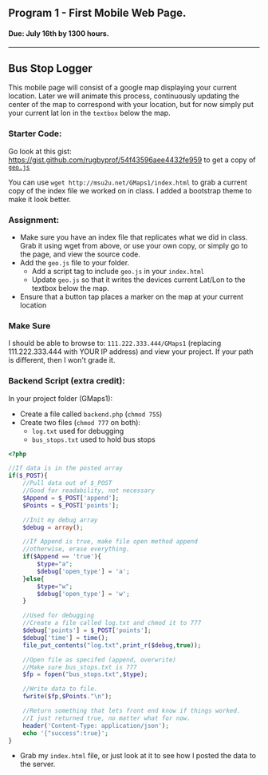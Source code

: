 ## Program 1 - First Mobile Web Page.
#### Due: July 16th by 1300 hours.
-----

## Bus Stop Logger

This mobile page will consist of a google map displaying your current location. Later we will
animate this process, continuously updating the center of the map to correspond with your location,
but for now simply put your current lat lon in the `textbox` below the map. 

### Starter Code:

Go look at this gist: https://gist.github.com/rugbyprof/54f43596aee4432fe959 to get a copy of [`geo.js`](https://gist.github.com/rugbyprof/54f43596aee4432fe959 )

You can use `wget http://msu2u.net/GMaps1/index.html` to grab a current copy of the index file we worked on in class. I added a bootstrap theme to make it look better.

### Assignment:

- Make sure you have an index file that replicates what we did in class. Grab it using wget from above, or use your own copy, or simply go to the page, and view the source code.  
- Add the `geo.js` file to your folder. 
    - Add a script tag to include `geo.js` in your `index.html`
    - Update `geo.js` so that it writes the devices current Lat/Lon to the textbox below the map.
- Ensure that a button tap places a marker on the map at your current location

### Make Sure

I should be able to browse to: `111.222.333.444/GMaps1` (replacing 111.222.333.444 with YOUR IP address) and view your project. If your path is different, then I won't grade it. 

### Backend Script (extra credit):

In your project folder (GMaps1):
- Create a file called `backend.php` (`chmod 755`)
- Create two files (`chmod 777` on both):
    - `log.txt` used for debugging
    - `bus_stops.txt` used to hold bus stops


```php
<?php

//If data is in the posted array
if($_POST){
	//Pull data out of $_POST
	//Good for readability, not necessary
	$Append = $_POST['append'];
	$Points = $_POST['points'];

	//Init my debug array
	$debug = array();

	//If Append is true, make file open method append
	//otherwise, erase everything.
	if($Append == 'true'){
		$type="a";
		$debug['open_type'] = 'a';
	}else{
		$type="w";
		$debug['open_type'] = 'w';
	}

	//Used for debugging
	//Create a file called log.txt and chmod it to 777
	$debug['points'] = $_POST['points'];
	$debug['time'] = time();
	file_put_contents("log.txt",print_r($debug,true));

	//Open file as specifed (append, overwrite)
	//Make sure bus_stops.txt is 777
	$fp = fopen("bus_stops.txt",$type);

	//Write data to file.
	fwrite($fp,$Points."\n");

	//Return something that lets front end know if things worked. 
	//I just returned true, no matter what for now.
	header('Content-Type: application/json');
	echo '{"success":true}';
}
```
- Grab my `index.html` file, or just look at it to see how I posted the data to the server. 
